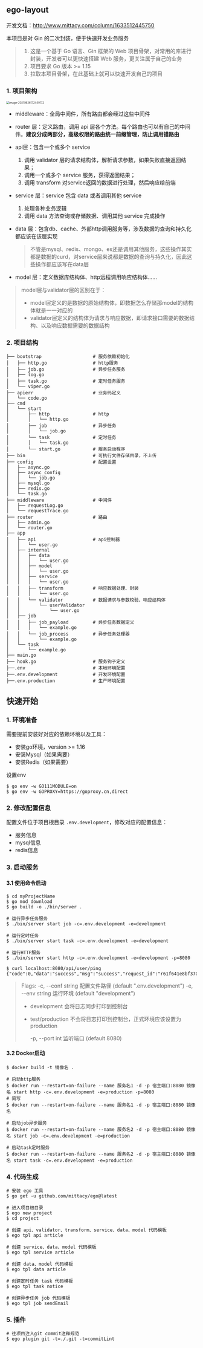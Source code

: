 ## ego-layout

开发文档：http://www.mittacy.com/column/1633512445750

本项目是对 Gin 的二次封装，便于快速开发业务服务

> 1. 这是一个基于 Go 语言、Gin 框架的 Web 项目骨架，对常用的库进行封装，开发者可以更快速搭建 Web 服务，更关注属于自己的业务
> 2. 项目要求 Go 版本 >= 1.15
> 3. 拉取本项目骨架，在此基础上就可以快速开发自己的项目

### 1. 项目架构

<img src="README.assets/framework.png" alt="image-20210626172449172" style="zoom:50%;margin:0" />

- middleware：全局中间件，所有路由都会经过这些中间件

- router 层：定义路由，调用 api 层各个方法。每个路由也可以有自己的中间件。**建议分成两部分，高级权限的路由统一前缀管理，防止调用错路由**

- api层：包含一个或多个 service

    1. 调用 validator 层的请求结构体，解析请求参数，如果失败直接返回结果；
    2. 调用一个或多个 service 服务，获得返回结果；
    3. 调用 transform 对service返回的数据进行处理，然后响应给前端
    
- service 层：service 包含 data 或者调用其他 service
    1. 处理各种业务逻辑
    2. 调用 data 方法查询或存储数据、调用其他 service 完成操作
    
- data 层：包含db、cache、外部http调用服务等，涉及数据的查询和持久化都应该在该层实现

    > 不管是mysql、redis、mongo、es还是调用其他服务，这些操作其实都是数据的curd，对service层来说都是数据的查询与持久化，因此这些操作都应该写在data层

- model 层：定义数据库结构体、http远程调用响应结构体……

> model层与validator层的区别在于：
>
> + model层定义的是数据的原始结构体，即数据怎么存储那model的结构体就是一一对应的
> + validator层定义的结构体为请求与响应数据，即请求接口需要的数据结构、以及响应数据需要的数据结构


### 2. 项目结构

```shell
├── bootstrap					# 服务依赖初始化
│   ├── http.go					# http服务
│   ├── job.go					# 异步任务服务
│   ├── log.go
│   ├── task.go					# 定时任务服务
│   └── viper.go
├── apierr						# 业务码定义
│   └── code.go
├── cmd
│   └── start					
│       ├── http				# http
│       │   └── http.go
│       ├── job					# 异步任务
│       │   └── job.go
│       └── task				# 定时任务
│       │   └── task.go
│		└── start.go			# 服务启动程序
├── bin							# 可执行文件存储目录，不上传
├── config						# 配置设置
│   ├── async.go
│   ├── async_config
│   │   └── job.go
│   ├── mysql.go
│   ├── redis.go
│   └── task.go
├── middleware					# 中间件
│   ├── requestLog.go
│   └── requestTrace.go
├── router						# 路由
│   ├── admin.go
│   └── router.go
├── app
│   ├── api						# api控制器
│   │   └── user.go
│   ├── internal
│   │   ├── data
│   │   │   └── user.go
│   │   ├── model
│   │   │   └── user.go
│   │   ├── service
│   │   │   └── user.go
│   │   ├── transform			# 响应数据处理、封装
│   │   │   └── user.go
│   │   └── validator			# 数据请求与参数校验、响应结构体
│   │       └── userValidator
│   │           └── user.go
│   ├── job
│   │   ├── job_payload			# 异步任务数据定义
│   │   │   └── example.go
│   │   └── job_process			# 异步任务处理器
│   │       └── example.go
│   └── task
│       └── example.go
├── main.go
├── hook.go						# 服务钩子定义
├──.env							# 本地环境配置
├──.env.development				# 开发环境配置
├──.env.production				# 生产环境配置
```

## 快速开始

### 1. 环境准备

需要提前安装好对应的依赖环境以及工具：‌

- 安装go环境，version >= 1.16
- 安装Mysql（如果需要）
- 安装Redis（如果需要）

设置env

```shell
$ go env -w GO111MODULE=on
$ go env -w GOPROXY=https://goproxy.cn,direct
```

### 2. 修改配置信息

配置文件位于项目根目录 `.env.development`，修改对应的配置信息：

+ 服务信息
+ mysql信息
+ redis信息

### 3. 启动服务

#### 3.1 使用命令启动

```shell
$ cd myProjectName
$ go mod download
$ go build -o ./bin/server .

# 运行异步任务服务
$ ./bin/server start job -c=.env.development -e=development

# 运行定时任务
$ ./bin/server start task -c=.env.development -e=development

# 运行HTTP服务
$ ./bin/server start http -c=.env.development -e=development -p=8080

$ curl localhost:8080/api/user/ping
{"code":0,"data":"success","msg":"success","request_id":"r61f641e8bf370_pkL0LEODq4N2PyASnn"}
```

> Flags:
>   -c, --conf string   配置文件路径 (default ".env.development")
>   -e, --env string    运行环境 (default "development")
>
> + development 会将日志同步打印到控制台
> + test/production 不会将日志打印到控制台，正式环境应该设置为 production
>
>   -p, --port int      监听端口 (default 8080)

#### 3.2 Docker启动

```shell
$ docker build -t 镜像名 .

# 启动http服务
$ docker run --restart=on-failure --name 服务名1 -d -p 宿主端口:8080 镜像名 start http -c=.env.development -e=production -p=8080
# 简写
$ docker run --restart=on-failure --name 服务名1 -d -p 宿主端口:8080 镜像名

# 启动job异步服务
$ docker run --restart=on-failure --name 服务名2 -d -p 宿主端口:8080 镜像名 start job -c=.env.development -e=production

# 启动task定时服务
$ docker run --restart=on-failure --name 服务名2 -d -p 宿主端口:8080 镜像名 start task -c=.env.development -e=production
```

### 4. 代码生成

```shell
# 安装 ego 工具
$ go get -u github.com/mittacy/ego@latest

# 进入项目根目录
$ ego new project
$ cd project

# 创建 api、validator、transform、service、data、model 代码模板
$ ego tpl api article

# 创建 service、data、model 代码模板
$ ego tpl service article

# 创建 data、model 代码模板
$ ego tpl data article

# 创建定时任务 task 代码模板
$ ego tpl task notice

# 创建异步任务 job 代码模板
$ ego tpl job sendEmail
```

### 5. 插件

```shell
# 往项目注入git commit注释规范
$ ego plugin git -t=./.git -t=commitLint
```

